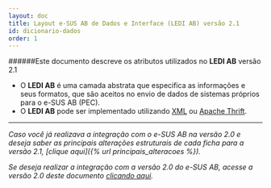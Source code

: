 ```yaml
---
layout: doc
title: Layout e-SUS AB de Dados e Interface (LEDI AB) versão 2.1
id: dicionario-dados
order: 1
---
```


######Este documento descreve os atributos utilizados no **LEDI AB** versão 2.1

* O **LEDI AB** é uma camada abstrata que especifica as informações e seus formatos, que são aceitos no envio de dados de sistemas próprios para o e-SUS AB (PEC).
* O **LEDI AB** pode ser implementado utilizando [XML](https://pt.wikipedia.org/wiki/XML) ou [Apache Thrift](https://en.wikipedia.org/wiki/Apache_Thrift).

---

*Caso você já realizava a integração com o e-SUS AB na versão 2.0 e deseja saber as principais alterações estruturais de cada ficha para a versão 2.1, [clique aqui]({% url principais_alteracoes %}).*

*Se deseja realizar a integração com a versão 2.0 do e-SUS AB, acesse a versão 2.0 deste documento [clicando aqui](https://github.com/esusab/integracao).*
